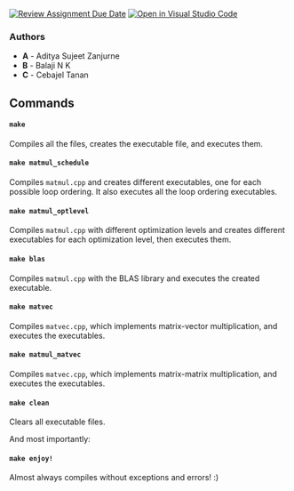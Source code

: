 [![Review Assignment Due Date](https://classroom.github.com/assets/deadline-readme-button-24ddc0f5d75046c5622901739e7c5dd533143b0c8e959d652212380cedb1ea36.svg)](https://classroom.github.com/a/L-RA5y7J)
[![Open in Visual Studio Code](https://classroom.github.com/assets/open-in-vscode-718a45dd9cf7e7f842a935f5ebbe5719a5e09af4491e668f4dbf3b35d5cca122.svg)](https://classroom.github.com/online_ide?assignment_repo_id=11725758&assignment_repo_type=AssignmentRepo)

### Authors
- **A** - Aditya Sujeet Zanjurne
- **B** - Balaji N K
- **C** - Cebajel Tanan

## Commands

#### `make`
Compiles all the files, creates the executable file, and executes them.

#### `make matmul_schedule`
Compiles `matmul.cpp` and creates different executables, one for each possible loop ordering. It also executes all the loop ordering executables.

#### `make matmul_optlevel`
Compiles `matmul.cpp` with different optimization levels and creates different executables for each optimization level, then executes them.

#### `make blas`
Compiles `matmul.cpp` with the BLAS library and executes the created executable.

#### `make matvec`
Compiles `matvec.cpp`, which implements matrix-vector multiplication, and executes the executables.

#### `make matmul_matvec`
Compiles `matvec.cpp`, which implements matrix-matrix multiplication, and executes the executables.

#### `make clean`
Clears all executable files.

And most importantly:

#### `make enjoy!`
Almost always compiles without exceptions and errors! :)

